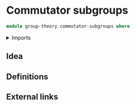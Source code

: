 # Commutator subgroups

```agda
module group-theory.commutator-subgroups where
```

<details><summary>Imports</summary>

```agda

```

</details>

## Idea

## Definitions

## External links
